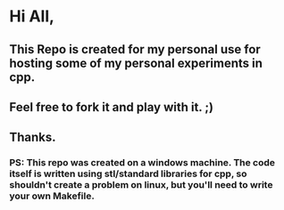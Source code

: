 # Hi All, 
## This Repo is created for my personal use for hosting some of my personal experiments in cpp.

## Feel free to fork it and play with it. ;) 
## Thanks.

### PS: This repo was created on a windows machine. The code itself is written using stl/standard libraries for cpp, so shouldn't create a problem on linux, but you'll need to write your own Makefile.
